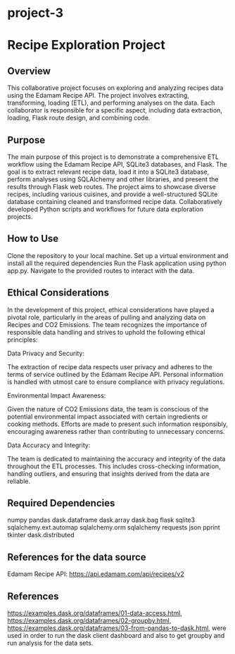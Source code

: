 # project-3

# Recipe Exploration Project

## Overview

This collaborative project focuses on exploring and analyzing recipes data using the Edamam Recipe API. The project involves extracting, transforming, loading (ETL), and performing analyses on the data. Each collaborator is responsible for a specific aspect, including data extraction, loading, Flask route design, and combining code.

## Purpose

The main purpose of this project is to demonstrate a comprehensive ETL workflow using the Edamam Recipe API, SQLite3 databases, and Flask. The goal is to extract relevant recipe data, load it into a SQLite3 database, perform analyses using SQLAlchemy and other libraries, and present the results through Flask web routes. The project aims to showcase diverse recipes, including various cuisines, and provide a well-structured SQLite database containing cleaned and transformed recipe data. Collaboratively developed Python scripts and workflows for future data exploration projects.

## How to Use

Clone the repository to your local machine.
Set up a virtual environment and install all the required dependencies
Run the Flask application using python app.py.
Navigate to the provided routes to interact with the data.

## Ethical Considerations
In the development of this project, ethical considerations have played a pivotal role, particularly in the areas of pulling and analyzing data on Recipes and CO2 Emissions. The team recognizes the importance of responsible data handling and strives to uphold the following ethical principles:

Data Privacy and Security:

The extraction of recipe data respects user privacy and adheres to the terms of service outlined by the Edamam Recipe API. Personal information is handled with utmost care to ensure compliance with privacy regulations.

Environmental Impact Awareness:

Given the nature of CO2 Emissions data, the team is conscious of the potential environmental impact associated with certain ingredients or cooking methods. Efforts are made to present such information responsibly, encouraging awareness rather than contributing to unnecessary concerns.

Data Accuracy and Integrity:

The team is dedicated to maintaining the accuracy and integrity of the data throughout the ETL processes. This includes cross-checking information, handling outliers, and ensuring that insights derived from the data are reliable.

## Required Dependencies
numpy
pandas
dask.dataframe
dask.array
dask.bag
flask
sqlite3
sqlalchemy.ext.automap
sqlalchemy.orm
sqlalchemy
requests
json
pprint
tkinter
dask.distributed

## References for the data source

Edamam Recipe API: https://api.edamam.com/api/recipes/v2

## References
https://examples.dask.org/dataframes/01-data-access.html, https://examples.dask.org/dataframes/02-groupby.html,
https://examples.dask.org/dataframes/03-from-pandas-to-dask.html, were used in order to run the dask client dashboard and also to get groupby and run analysis for the data sets.
